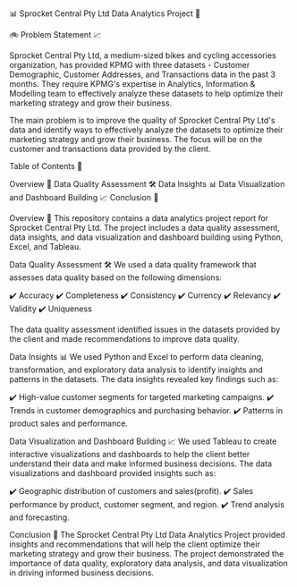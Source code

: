 📊 Sprocket Central Pty Ltd Data Analytics Project 🚀

🚲 Problem Statement 📈

Sprocket Central Pty Ltd, a medium-sized bikes and cycling accessories organization, has provided KPMG with three datasets - Customer Demographic, Customer Addresses, and Transactions data in the past 3 months. They require KPMG's expertise in Analytics, Information & Modelling team to effectively analyze these datasets to help optimize their marketing strategy and grow their business.

The main problem is to improve the quality of Sprocket Central Pty Ltd's data and identify ways to effectively analyze the datasets to optimize their marketing strategy and grow their business. The focus will be on the customer and transactions data provided by the client.

Table of Contents 📜

Overview 📝
Data Quality Assessment 🛠️
Data Insights 📊
Data Visualization and Dashboard Building 📈
Conclusion 🎉

Overview 🌟
This repository contains a data analytics project report for Sprocket Central Pty Ltd. The project includes a data quality assessment, data insights, and data visualization and dashboard building using Python, Excel, and Tableau.

Data Quality Assessment 🛠️
We used a data quality framework that assesses data quality based on the following dimensions:

✔️ Accuracy
✔️ Completeness
✔️ Consistency
✔️ Currency
✔️ Relevancy
✔️ Validity
✔️ Uniqueness

The data quality assessment identified issues in the datasets provided by the client and made recommendations to improve data quality.

Data Insights 📊
We used Python and Excel to perform data cleaning, transformation, and exploratory data analysis to identify insights and patterns in the datasets. The data insights revealed key findings such as:

✔️ High-value customer segments for targeted marketing campaigns.
✔️ Trends in customer demographics and purchasing behavior.
✔️ Patterns in product sales and performance.

Data Visualization and Dashboard Building 📈
We used Tableau to create interactive visualizations and dashboards to help the client better understand their data and make informed business decisions. The data visualizations and dashboard provided insights such as:

✔️ Geographic distribution of customers and sales(profit).
✔️ Sales performance by product, customer segment, and region.
✔️ Trend analysis and forecasting.

Conclusion 🎉
The Sprocket Central Pty Ltd Data Analytics Project provided insights and recommendations that will help the client optimize their marketing strategy and grow their business. The project demonstrated the importance of data quality, exploratory data analysis, and data visualization in driving informed business decisions.
